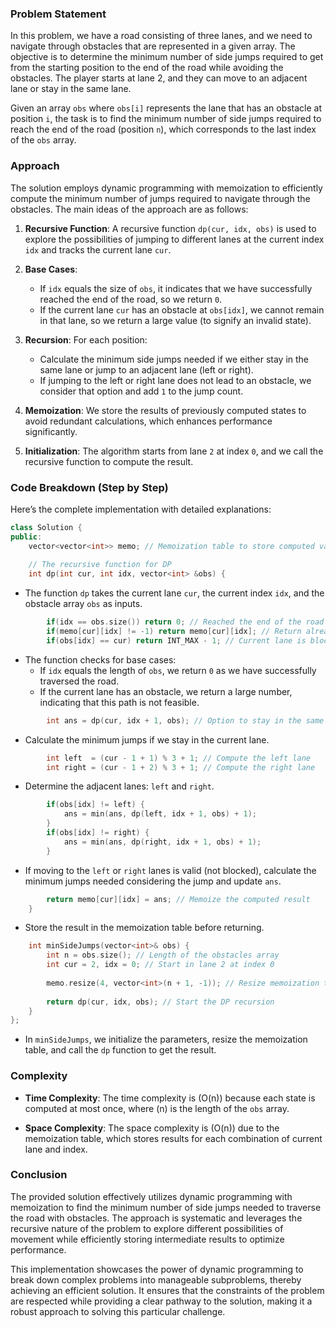 ### Problem Statement

In this problem, we have a road consisting of three lanes, and we need to navigate through obstacles that are represented in a given array. The objective is to determine the minimum number of side jumps required to get from the starting position to the end of the road while avoiding the obstacles. The player starts at lane 2, and they can move to an adjacent lane or stay in the same lane.

Given an array `obs` where `obs[i]` represents the lane that has an obstacle at position `i`, the task is to find the minimum number of side jumps required to reach the end of the road (position `n`), which corresponds to the last index of the `obs` array.

### Approach

The solution employs dynamic programming with memoization to efficiently compute the minimum number of jumps required to navigate through the obstacles. The main ideas of the approach are as follows:

1. **Recursive Function**: A recursive function `dp(cur, idx, obs)` is used to explore the possibilities of jumping to different lanes at the current index `idx` and tracks the current lane `cur`.

2. **Base Cases**:
   - If `idx` equals the size of `obs`, it indicates that we have successfully reached the end of the road, so we return `0`.
   - If the current lane `cur` has an obstacle at `obs[idx]`, we cannot remain in that lane, so we return a large value (to signify an invalid state).

3. **Recursion**: For each position:
   - Calculate the minimum side jumps needed if we either stay in the same lane or jump to an adjacent lane (left or right).
   - If jumping to the left or right lane does not lead to an obstacle, we consider that option and add `1` to the jump count.

4. **Memoization**: We store the results of previously computed states to avoid redundant calculations, which enhances performance significantly.

5. **Initialization**: The algorithm starts from lane `2` at index `0`, and we call the recursive function to compute the result.

### Code Breakdown (Step by Step)

Here’s the complete implementation with detailed explanations:

```cpp
class Solution {
public:
    vector<vector<int>> memo; // Memoization table to store computed values
    
    // The recursive function for DP
    int dp(int cur, int idx, vector<int> &obs) {
```
- The function `dp` takes the current lane `cur`, the current index `idx`, and the obstacle array `obs` as inputs.

```cpp
        if(idx == obs.size()) return 0; // Reached the end of the road
        if(memo[cur][idx] != -1) return memo[cur][idx]; // Return already computed value
        if(obs[idx] == cur) return INT_MAX - 1; // Current lane is blocked
```
- The function checks for base cases:
  - If `idx` equals the length of `obs`, we return `0` as we have successfully traversed the road.
  - If the current lane has an obstacle, we return a large number, indicating that this path is not feasible.

```cpp
        int ans = dp(cur, idx + 1, obs); // Option to stay in the same lane
```
- Calculate the minimum jumps if we stay in the current lane.

```cpp
        int left  = (cur - 1 + 1) % 3 + 1; // Compute the left lane
        int right = (cur - 1 + 2) % 3 + 1; // Compute the right lane
```
- Determine the adjacent lanes: `left` and `right`.

```cpp
        if(obs[idx] != left) {
            ans = min(ans, dp(left, idx + 1, obs) + 1);
        }
        if(obs[idx] != right) {
            ans = min(ans, dp(right, idx + 1, obs) + 1);
        }
```
- If moving to the `left` or `right` lanes is valid (not blocked), calculate the minimum jumps needed considering the jump and update `ans`.

```cpp
        return memo[cur][idx] = ans; // Memoize the computed result
    }
```
- Store the result in the memoization table before returning.

```cpp
    int minSideJumps(vector<int>& obs) {
        int n = obs.size(); // Length of the obstacles array
        int cur = 2, idx = 0; // Start in lane 2 at index 0
        
        memo.resize(4, vector<int>(n + 1, -1)); // Resize memoization table
        
        return dp(cur, idx, obs); // Start the DP recursion
    }
};
```
- In `minSideJumps`, we initialize the parameters, resize the memoization table, and call the `dp` function to get the result.

### Complexity

- **Time Complexity**: The time complexity is \(O(n)\) because each state is computed at most once, where \(n\) is the length of the `obs` array.
  
- **Space Complexity**: The space complexity is \(O(n)\) due to the memoization table, which stores results for each combination of current lane and index.

### Conclusion

The provided solution effectively utilizes dynamic programming with memoization to find the minimum number of side jumps needed to traverse the road with obstacles. The approach is systematic and leverages the recursive nature of the problem to explore different possibilities of movement while efficiently storing intermediate results to optimize performance.

This implementation showcases the power of dynamic programming to break down complex problems into manageable subproblems, thereby achieving an efficient solution. It ensures that the constraints of the problem are respected while providing a clear pathway to the solution, making it a robust approach to solving this particular challenge.